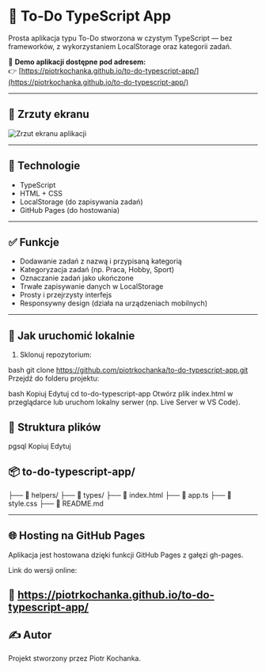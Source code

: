 # 📝 To-Do TypeScript App

Prosta aplikacja typu To-Do stworzona w czystym TypeScript — bez frameworków, z wykorzystaniem LocalStorage oraz kategorii zadań.

🔗 **Demo aplikacji dostępne pod adresem:**  
👉 [https://piotrkochanka.github.io/to-do-typescript-app/](https://piotrkochanka.github.io/to-do-typescript-app/)

---

## 📸 Zrzuty ekranu

![Zrzut ekranu aplikacji](./screenshot.png) <!-- dodaj zrzut do repozytorium jako screenshot.png -->

---

## 🔧 Technologie

- TypeScript
- HTML + CSS
- LocalStorage (do zapisywania zadań)
- GitHub Pages (do hostowania)

---

## ✅ Funkcje

- Dodawanie zadań z nazwą i przypisaną kategorią
- Kategoryzacja zadań (np. Praca, Hobby, Sport)
- Oznaczanie zadań jako ukończone
- Trwałe zapisywanie danych w LocalStorage
- Prosty i przejrzysty interfejs
- Responsywny design (działa na urządzeniach mobilnych)

---

## 🚀 Jak uruchomić lokalnie

1. Sklonuj repozytorium:

bash
git clone https://github.com/piotrkochanka/to-do-typescript-app.git
Przejdź do folderu projektu:

bash
Kopiuj
Edytuj
cd to-do-typescript-app
Otwórz plik index.html w przeglądarce lub uruchom lokalny serwer (np. Live Server w VS Code).

## 📁 Struktura plików
pgsql
Kopiuj
Edytuj

## 📦 to-do-typescript-app/
├── 📁 helpers/
├── 📁 types/
├── 📄 index.html
├── 📄 app.ts
├── 📄 style.css
├── 📄 README.md

---

## 🌐 Hosting na GitHub Pages
Aplikacja jest hostowana dzięki funkcji GitHub Pages z gałęzi gh-pages. 

Link do wersji online:
## 📍 https://piotrkochanka.github.io/to-do-typescript-app/

## ✍️ Autor
Projekt stworzony przez Piotr Kochanka.
